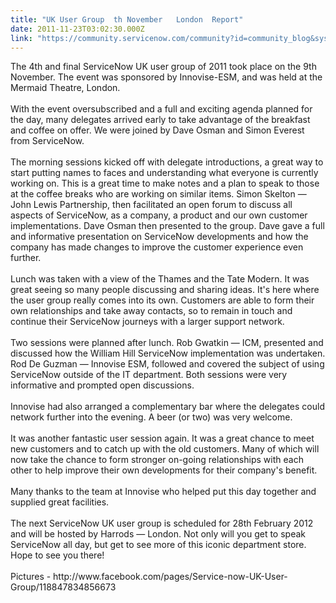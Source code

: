 ```yaml
---
title: "UK User Group  th November   London  Report"
date: 2011-11-23T03:02:30.000Z
link: "https://community.servicenow.com/community?id=community_blog&sys_id=acbde6a9dbd0dbc01dcaf3231f961997"
---
```

<p>The 4th and final ServiceNow UK user group of 2011 took place on the 9th November. The event was sponsored by Innovise-ESM, and was held at the Mermaid Theatre, London.<br /><br />With the event oversubscribed and a full and exciting agenda planned for the day, many delegates arrived early to take advantage of the breakfast and coffee on offer. We were joined by Dave Osman and Simon Everest from ServiceNow.<br /><br />The morning sessions kicked off with delegate introductions, a great way to start putting names to faces and understanding what everyone is currently working on. This is a great time to make notes and a plan to speak to those at the coffee breaks who are working on similar items. Simon Skelton — John Lewis Partnership, then facilitated an open forum to discuss all aspects of ServiceNow, as a company, a product and our own customer implementations. Dave Osman then presented to the group. Dave gave a full and informative presentation on ServiceNow developments and how the company has made changes to improve the customer experience even further.<br /><br />Lunch was taken with a view of the Thames and the Tate Modern. It was great seeing so many people discussing and sharing ideas. It's here where the user group really comes into its own. Customers are able to form their own relationships and take away contacts, so to remain in touch and continue their ServiceNow journeys with a larger support network.<br /><br />Two sessions were planned after lunch. Rob Gwatkin — ICM, presented and discussed how the William Hill ServiceNow implementation was undertaken. Rod De Guzman — Innovise ESM, followed and covered the subject of using ServiceNow outside of the IT department. Both sessions were very informative and prompted open discussions.<br /><br />Innovise had also arranged a complementary bar where the delegates could network further into the evening. A beer (or two) was very welcome.<br /><br />It was another fantastic user session again. It was a great chance to meet new customers and to catch up with the old customers. Many of which will now take the chance to form stronger on-going relationships with each other to help improve their own developments for their company's benefit.<br /><br />Many thanks to the team at Innovise who helped put this day together and supplied great facilities.<br /><br />The next ServiceNow UK user group is scheduled for 28th February 2012 and will be hosted by Harrods — London. Not only will you get to speak ServiceNow all day, but get to see more of this iconic department store. Hope to see you there!<br /><br />Pictures - http://www.facebook.com/pages/Service-now-UK-User-Group/118847834856673</p>
